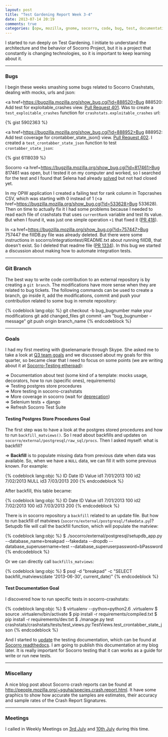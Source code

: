 ```yaml
---
layout: post
title: "Test Gardening Report Week 3-4"
date: 2013-07-14 20:19
comments: true
categories: [opw, mozilla, gnome, socorro, code, bug, test, documentation]
---
```


I started to run deeply on Test Gardening. I initiate to understand the architecture and the behavior of Socorro Project, but it is a project that constantly is changing technologies, so it is important to keep learning about it. 

***

### Bugs

I begin these weeks smashing some bugs related to Socorro Crashstats, dealing with mocks, urls and json:

<a href=https://bugzilla.mozilla.org/show_bug.cgi?id=888520>Bug 888520:</a> Add test for exploitable_crashes view. <a href=https://github.com/mozilla/socorro-crashstats/pull/401>Pull Request 401</a>. Was to create a ``test_exploitable_crashes`` function for ``crashstats.exploitable_crashes`` url:

<!-- more -->

{% gist 5902363 %}

<a href=https://bugzilla.mozilla.org/show_bug.cgi?id=888952>Bug 888952:</a> Add test coverage for crontabber_state_json() view. <a href=https://github.com/mozilla/socorro-crashstats/pull/402>Pull Request 402</a>. I created a ``test_crontabber_state_json`` function to test ``crontabber_state_json``:

{% gist 6118039 %}

Socorro <a href=https://bugzilla.mozilla.org/show_bug.cgi?id=817461>Bug 817461</a> was open, but I tested it on my computer and worked, so I searched for the test and I found that Selena had already <a href=https://github.com/mozilla/socorro/commit/ade562e91c26d6c6c2f8c28cd8297d72a77d70bf>solved</a> but not had closed yet.

In my OPW application I created a failing test for rank column in Topcrashes CSV, which was starting with 0 instead of 1 (<a href=https://bugzilla.mozilla.org/show_bug.cgi?id=533628>Bug 533628</a>). Then on time to actually fix it I had some problems because I needed to read each file of crashstats that uses ``currentRank`` variable and test its value. But when I found it, was just one simple operation ``+1`` that fixed it (<a href=https://github.com/mozilla/socorro-crashstats/pull/418>PR 418</a>).

In <a href=https://bugzilla.mozilla.org/show_bug.cgi?id=757447>Bug 757447</a> the fillDB.py file was already deleted. But there were some instructions in socorro/integrationtest/README.txt about running fillDB, that doesn't exist. So I deleted that readme file (<a href=https://github.com/mozilla/socorro/pull/1334>PR 1334</a>). In this bug we started a discussion about making how to automate integration tests.

***

### Git Branch

The best way to write code contribution to an external repository is by creating a ``git branch``. The modifications have more sense when they are related to bug tickets. The following commands can be used to create a branch, go inside it, add the modifications, commit and push your contribution related to some bug in remote repository:

{% codeblock lang:objc %}
git checkout -b bug_bugnumber
make your modifications
git add changed_files
git commit -am "bug_bugnumber - message"
git push origin branch_name
{% endcodeblock %}


***

### Goals

I had my first meeting with @selenamarie through Skype. She asked me to take a look at <a href=https://etherpad.mozilla.org/webtools-q32013>Q3 team goals</a> and we discussed about my goals for this quarter, so became clear that I need to focus on some points (we are writing about it at <a href=https://etherpad.mozilla.org/socorro-testing>Socorro-Testing etherpad</a>):  

=> Documentation about test (some kind of a template: mocks usage, decorators, how to run (specific ones), requirements)    
=> Testing postgres store procedures    
=> More testing in socorro-crashstats    
=> More coverage in socorro (wait for <a href=https://etherpad.mozilla.org/socorro-deprecation-station>deprecation</a>)    
=> Selenium tests + django    
=> Refresh Socorro Test Suite   

#### Testing Postgres Store Procedures Goal

The first step was to have a look at the postgres stored procedures and how to run ``backfill_matviews()``. So I read about backfills and updates on ``socorro/external/postgresql/raw_sql/procs``. Then I asked myself: what is backfill?

=> <strong>Backfill</strong> is to populate missing data from previous date when data was available. So, when we have a ``NULL`` data, we can fill it with some previous known. For example:

{% codeblock lang:objc %}
ID   Date ID    Value
id1  7/01/2013 100 
id2  7/02/2013 NULL
id3  7/03/2013 200
{% endcodeblock %}

After backfill, this table became:

{% codeblock lang:objc %}
ID   Date ID    Value
id1  7/01/2013 100 
id2  7/02/2013 100
id3  7/03/2013 200
{% endcodeblock %}

There is in socorro repository a ``backfill`` related to an update file. But how to run backfill of matviews (``socorro/external/postgresql/fakedata.py``)?     
Setupdb file will call the backfill function, which will populate the matview:

{% codeblock lang:objc %}
$ ./socorro/external/postgresql/setupdb_app.py    --database_name=breakpad --fakedata --dropdb --database_superusername=test --database_superuserpassword=bPassword
{% endcodeblock %}

Or we can directly call ``backfills_matviews``:

{% codeblock lang:objc %}
$ psql -d "breakpad" -c "SELECT backfill_matviews(date '2013-06-30', current_date)"
{% endcodeblock %}

#### Test Documentation Goal

I discovered how to run specific tests in socorro-crashstats:

{% codeblock lang:objc %}
$ virtualenv --python=python2.6 .virtualenv
$ source .virtualenv/bin/activate
$ pip install -r requirements/compiled.txt
$ pip install -r requirements/dev.txt
$ ./manage.py test crashstats/crashstats/tests/test_views.py:TestViews.test_crontabber_state_json
{% endcodeblock %}

And I started to <a href=https://github.com/GabiThume/socorro/commit/1d07aed15ed0b0a0bfa3b84355b6eb198c0c68ee>update</a> the testing documentation, which can be found at <a href=http://socorro.readthedocs.org/en/latest/unittesting.html>Socorro readthedocs</a>. I am going to publish this documentation at my blog later. It is really important for Socorro testing that it can works as a guide for write or run new tests.

***

### Miscellany

A nice blog post about Socorro crash reports can be found at <a href=http://people.mozilla.org/~sguha/species.crash.report.html>http://people.mozilla.org/~sguha/species.crash.report.html</a>. It have some graphics to show how accurate the samples are estimates, their accuracy and sample rates of the Crash Report Signatures.

***

### Meetings

I called in Weekly Meetings on <a href=https://wiki.mozilla.org/Breakpad/Status_Meetings/2013-July-03>3rd July</a> and <a href=https://wiki.mozilla.org/Breakpad/Status_Meetings/2013-July-10>10th July</a> during this time.

